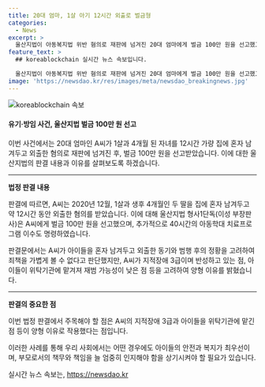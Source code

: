 ```yaml
---
title: 20대 엄마, 1살 아기 12시간 외출로 벌금형
categories:
  - News
excerpt: >
  울산지법이 아동복지법 위반 혐의로 재판에 넘겨진 20대 엄마에게 벌금 100만 원을 선고했고, 추가로 40시간의 아동학대 치료프로그램 이수를 명령했다. A씨는 1살과 생후 4개월인 두 딸을 12시간 동안 집에 혼자 남겨두고 외출한 혐의를 받았으며, 사실혼 관계인 남편에게 떠나는 쪽지를 남기고 집을 나간 사건이 벌어졌다. 재판부는 죄책감을 고려했지만, 아동을 방치한 행위에 대해 적절한 양형을 선택했다고 밝혔다. (요약문)
feature_text: >
  ## koreablockchain 실시간 뉴스 속보입니다.

  울산지법이 아동복지법 위반 혐의로 재판에 넘겨진 20대 엄마에게 벌금 100만 원을 선고했고, 추가로 40시간의 아동학대 치료프로그램 이수를 명령했다. A씨는 1살과 생후 4개월인 두 딸을 12시간 동안 집에 혼자 남겨두고 외출한 혐의를 받았으며, 사실혼 관계인 남편에게 떠나는 쪽지를 남기고 집을 나간 사건이 벌어졌다. 재판부는 죄책감을 고려했지만, 아동을 방치한 행위에 대해 적절한 양형을 선택했다고 밝혔다. (요약문)
image: 'https://newsdao.kr/res/images/meta/newsdao_breakingnews.jpg'
---
```


<p><img src="https://newsdao.kr/res/images/meta/newsdao_breakingnews.jpg" alt="koreablockchain 속보" /></p>

<h4>유기·방임 사건, 울산지법 벌금 100만 원 선고</h4>

<p>이번 사건에서는 20대 엄마인 A씨가 1살과 4개월 된 자녀를 12시간 가량 집에 혼자 남겨두고 외출한 혐의로 재판에 넘겨진 후, 벌금 100만 원을 선고받았습니다. 이에 대한 울산지법의 판결 내용과 이유를 살펴보도록 하겠습니다.</p>

<hr />

<p><strong>법정 판결 내용</strong></p>

<p>판결에 따르면, A씨는 2020년 12월, 1살과 생후 4개월인 두 딸을 집에 혼자 남겨두고 약 12시간 동안 외출한 혐의를 받았습니다. 이에 대해 울산지법 형사1단독(이성 부장판사)은 A씨에게 벌금 100만 원을 선고했으며, 추가적으로 40시간의 아동학대 치료프로그램 이수도 명령하였습니다.</p>

<p>판결문에서는 A씨가 아이들을 혼자 남겨두고 외출한 동기와 범행 후의 정황을 고려하여 죄책을 가볍게 볼 수 없다고 판단했지만, A씨가 지적장애 3급이며 반성하고 있는 점, 아이들이 위탁기관에 맡겨져 재범 가능성이 낮은 점 등을 고려하여 양형 이유를 밝혔습니다.</p>

<hr />

<p><strong>판결의 중요한 점</strong></p>

<p>이번 법정 판결에서 주목해야 할 점은 A씨의 지적장애 3급과 아이들을 위탁기관에 맡긴 점 등이 양형 이유로 작용했다는 점입니다.</p>

<p>이러한 사례를 통해 우리 사회에서는 어떤 경우에도 아이들의 안전과 복지가 최우선이며, 부모로서의 책무와 책임을 늘 엄중히 인지해야 함을 상기시켜야 할 필요가 있습니다.</p>
실시간 뉴스 속보는, <a href="https://newsdao.kr" rel="dofollow">https://newsdao.kr</a>


